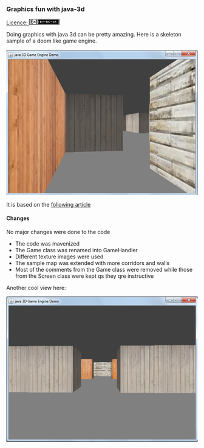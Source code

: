 ### Graphics fun with java-3d

[Licence: <img src='https://github.com/alainlompo/graphics-fun/blob/master/java3d/java3dspaces/java-visual-works-labs/src/main/resources/medias/licence/by-nc-sa_small.png' />](https://creativecommons.org/licenses/by-nc-sa/2.5/)

Doing graphics with java 3d can be pretty amazing. Here is a skeleton sample of a doom like game engine.
<br/><br/>
<img src='https://github.com/alainlompo/graphics-fun/blob/master/java3d/java3dspaces/java-visual-works-labs/src/main/resources/medias/sample-view-001.png' />


It is based on the [following article](http://www.instructables.com/id/Making-a-Basic-3D-Engine-in-Java/)

#### Changes

No major changes were done to the code

* The code was mavenized
* The Game class was renamed into GameHandler
* Different texture images were used
* The sample map was extended with more corridors and walls
* Most of the comments from the Game class were removed while those from the Screen class were kept qs they qre instructive

Another cool view here:<br/>

<img src='https://github.com/alainlompo/graphics-fun/blob/master/java3d/java3dspaces/java-visual-works-labs/src/main/resources/medias/sample-view-002.png' />